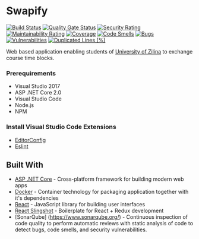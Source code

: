 # Swapify

[![Build Status](https://travis-ci.org/fri-team/Swapify.svg?branch=master)](https://travis-ci.org/fri-team/Swapify)
[![Quality Gate Status](https://sonarcloud.io/api/project_badges/measure?project=Swapify&metric=alert_status)](https://sonarcloud.io/dashboard?id=Swapify)
[![Security Rating](https://sonarcloud.io/api/project_badges/measure?project=Swapify&metric=security_rating)](https://sonarcloud.io/dashboard?id=Swapify)
[![Maintainability Rating](https://sonarcloud.io/api/project_badges/measure?project=Swapify&metric=sqale_rating)](https://sonarcloud.io/dashboard?id=Swapify)
[![Coverage](https://sonarcloud.io/api/project_badges/measure?project=Swapify&metric=coverage)](https://sonarcloud.io/dashboard?id=Swapify)
[![Code Smells](https://sonarcloud.io/api/project_badges/measure?project=Swapify&metric=code_smells)](https://sonarcloud.io/dashboard?id=Swapify)
[![Bugs](https://sonarcloud.io/api/project_badges/measure?project=Swapify&metric=bugs)](https://sonarcloud.io/dashboard?id=Swapify)
[![Vulnerabilities](https://sonarcloud.io/api/project_badges/measure?project=Swapify&metric=vulnerabilities)](https://sonarcloud.io/dashboard?id=Swapify)
[![Duplicated Lines (%)](https://sonarcloud.io/api/project_badges/measure?project=Swapify&metric=duplicated_lines_density)](https://sonarcloud.io/dashboard?id=Swapify)

Web based application enabling students of [University of Zilina](http://www.uniza.sk/) to exchange course time blocks.

### Prerequirements

* Visual Studio 2017
* ASP .NET Core 2.0
* Visual Studio Code
* Node.js
* NPM

### Install Visual Studio Code Extensions

* [EditorConfig](https://marketplace.visualstudio.com/items?itemName=chrisdias.vscodeEditorConfig)
* [Eslint](https://marketplace.visualstudio.com/items?itemName=dbaeumer.vscode-eslint)

## Built With

* [ASP .NET Core](https://github.com/aspnet/home) - Cross-platform framework for building modern web apps
* [Docker](https://www.docker.com) - Container technology for packaging application together with it's dependencies
* [React](https://github.com/facebook/react) - JavaScript library for building user interfaces
* [React Slingshot](https://github.com/coryhouse/react-slingshot) - Boilerplate for React + Redux development
* [SonarQube] (https://www.sonarqube.org/) - Continuous inspection of code quality to perform automatic reviews with static analysis of code to detect bugs, code smells, and security vulnerabilities.
